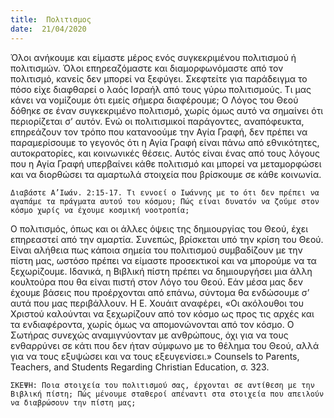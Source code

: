 ```yaml
---
title:  Πολιτισμος
date:  21/04/2020
---
```


Όλοι ανήκουμε και είμαστε μέρος ενός συγκεκριμένου πολιτισμού ή πολιτισμών. Όλοι επηρεαζόμαστε και διαμορφωνόμαστε από τον πολιτισμό, κανείς δεν μπορεί να ξεφύγει. Σκεφτείτε για παράδειγμα το πόσο είχε διαφθαρεί ο λαός Ισραήλ από τους γύρω πολιτισμούς. Τι μας κάνει να νομίζουμε ότι εμείς σήμερα διαφέρουμε; Ο Λόγος του Θεού δόθηκε σε έναν συγκεκριμένο πολιτισμό, χωρίς όμως αυτό να σημαίνει ότι περιορίζεται σ’ αυτόν. Ενώ οι πολιτισμικοί παράγοντες, αναπόφευκτα, επηρεάζουν τον τρόπο που κατανοούμε την Αγία Γραφή, δεν πρέπει να παραμερίσουμε το γεγονός ότι η Αγία Γραφή είναι πάνω από εθνικότητες, αυτοκρατορίες, και κοινωνικές θέσεις. Αυτός είναι ένας από τους λόγους που η Αγία Γραφή υπερβαίνει κάθε πολιτισμό και μπορεί να μεταμορφώσει και να διορθώσει τα αμαρτωλά στοιχεία που βρίσκουμε σε κάθε κοινωνία.

`Διαβάστε Α’Ιωάν. 2:15-17. Τι εννοεί ο Ιωάννης με το ότι δεν πρέπει να αγαπάμε τα πράγματα αυτού του κόσμου; Πώς είναι δυνατόν να ζούμε στον κόσμο χωρίς να έχουμε κοσμική νοοτροπία;`

Ο πολιτισμός, όπως και οι άλλες όψεις της δημιουργίας του Θεού, έχει επηρεαστεί από την αμαρτία. Συνεπώς, βρίσκεται υπό την κρίση του Θεού. Είναι αλήθεια πως κάποια σημεία του πολιτισμού συμβαδίζουν με την πίστη μας, ωστόσο πρέπει να είμαστε προσεκτικοί και να μπορούμε να τα ξεχωρίζουμε. Ιδανικά, η Βιβλική πίστη πρέπει να δημιουργήσει μια άλλη κουλτούρα που θα είναι πιστή στον Λόγο του Θεού. Εάν μέσα μας δεν έχουμε βάσεις που προέρχονται από επάνω, σύντομα θα ενδώσουμε σ’ αυτά που μας περιβάλλουν. Η Ε. Χουάιτ αναφέρει, «Οι ακόλουθοι του Χριστού καλούνται να ξεχωρίζουν από τον κόσμο ως προς τις αρχές και τα ενδιαφέροντα, χωρίς όμως να απομονώνονται από τον κόσμο. Ο Σωτήρας συνεχώς αναμιγνύονταν με ανθρώπους, όχι για να τους ενθαρρύνει σε κάτι που δεν ήταν σύμφωνο με το θέλημα του Θεού, αλλά για να τους εξυψώσει και να τους εξευγενίσει.» Counsels to Parents, Teachers, and Students Regarding Christian Education, σ. 323.

`ΣΚΕΨΗ: Ποια στοιχεία του πολιτισμού σας, έρχονται σε αντίθεση με την Βιβλική πίστη; Πώς μένουμε σταθεροί απέναντι στα στοιχεία που απειλούν να διαβρώσουν την πίστη μας;`